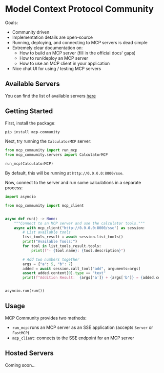 # Model Context Protocol Community

Goals:

- Community driven
- Implementation details are open-source
- Running, deploying, and connecting to MCP servers is dead simple
- Extremely clear documentation on:
  - How to build an MCP server (fill in the official docs' gaps)
  - How to run/deploy an MCP server
  - How to use an MCP client in your application
- Nice chat UI for using / testing MCP servers

## Available Servers

You can find the list of available servers [here](./mcp_community/servers/README.md)

## Getting Started

First, install the package:

```python
pip install mcp-community
```

Next, try running the `CalculatorMCP` server:

```python
from mcp_community import run_mcp
from mcp_community.servers import CalculatorMCP

run_mcp(CalculatorMCP)
```

By default, this will be running at `http://0.0.0.0:8000/sse`.

Now, connect to the server and run some calculations in a separate process:

```python
import asyncio

from mcp_community import mcp_client


async def run() -> None:
    """Connect to an MCP server and use the calculator tools."""
    async with mcp_client("http://0.0.0.0:8000/sse") as session:
        # List available tools
        list_tools_result = await session.list_tools()
        print("Available Tools:")
        for tool in list_tools_result.tools:
            print(f"- {tool.name}: {tool.description}")

        # Add two numbers together
        args = {"a": 5, "b": 7}
        added = await session.call_tool("add", arguments=args)
        assert added.content[0].type == "text"
        print(f"Addition Result:  {args['a']} + {args['b']} = {added.content[0].text}")


asyncio.run(run())
```

## Usage

MCP Community provides two methods:

- `run_mcp`: runs an MCP server as an SSE application (accepts `Server` or `FastMCP`)
- `mcp_client`: connects to the SSE endpoint for an MCP server

## Hosted Servers

Coming soon...
